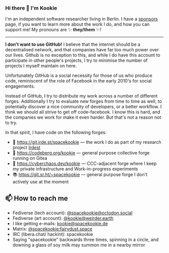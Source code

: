 ### Hi there 👋 I'm Kookie

I'm an independent software researcher living in Berlin. 
I have a [sponsors] page, if you want to learn more about the work I do, and how you can support me!
My pronouns are ✨ **they/them** ✨!

---

**I don't want to use GitHub!**  I believe that the internet should be a decentralised network,
and that companies have far too much power over our lives.
Github is no exception to this, and while I do have this account to participate in other people's projects,
I try to minimise the number of projects I myself maintain on here.

Unfortunately GitHub is a social necessity for those of us who produce code,
reminiscent of the role of Facebook in the early 2010's for social engagements.

Instead of GitHub, I try to distribute my work across a number of different forges.
Additionally I try to evaluate new forges from time to time as well, to potentially discover a nice community of developers, or a better workflow.
I think we should all strive to get off code-facebook.  I know this is hard, and the companies we work for make it even harder.
But that's not a reason not to try.

In that spirit, I have code on the following forges:

- 📡 https://git.irde.st/spacekookie — the work I do as part of my research project [Irdest](https://irde.st)
- 🔧 https://codeberg.org/kookie — general purpose collective forge running on Gitea
- 🍵 https://cyberchaos.dev/kookie — CCC-adjacent forge where I keep my private infrastructure and Work-in-progress experiments
- 📚 https://git.sr.ht/~spacekookie — general purpose forge I don't actively use at the moment 

[sponsors]: https://github.com/sponsors/spacekookie

## 📫 How to reach me

* Fediverse (tech account): [@spacekookie@octodon.social](https://octodon.social/@spacekookie)
* Fediverse (art account): [@kookie@weirder.earth](https://weirder.earth/@kookie)
* I like getting e-mails: kookie@spacekookie.de
* Matrix: [@spacekookie:fairydust.space](https://matrix.to/#/@spacekookie:fairydust.space)
* IRC (libera.chat/ hackint): spacekookie
* Saying "spacekookie" backwards three times, spinning in a circle, and downing a glass of soy milk may summon me in a nearby mirror

[key]: https://spacekookie.de/555F2E4B6F87F91A4110.txt
